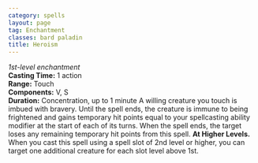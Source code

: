 ```yaml
---
category: spells
layout: page
tag: Enchantment
classes: bard paladin
title: Heroism
---
```


_1st-level enchantment_    
**Casting Time:** 1 action    
**Range:** Touch    
**Components:** V, S    
**Duration:** Concentration, up to 1 minute A willing creature you touch is imbued with bravery. Until the spell ends, the creature is immune to being frightened and gains temporary hit points equal to your spellcasting ability modifier at the start of each of its turns. When the spell ends, the target loses any remaining temporary hit points from this spell. **At Higher Levels.** When you cast this spell using a spell slot of 2nd level or higher, you can target one additional creature for each slot level above 1st. 